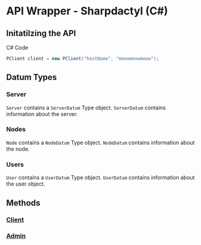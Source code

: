# API Wrapper - Sharpdactyl (C#)

## Initatilzing the API
C# Code
```csharp
PClient client = new PClient("hostName", "meowmeowmeow");
```

## Datum Types
### Server
`Server` contains a `ServerDatum` Type object.
`ServerDatum` contains information about the server.

### Nodes
`Node` contains a `NodeDatum` Type object.
`NodeDatum` contains information about the node.

### Users
`User` contains a `UserDatum` Type object.
`UserDatum` contains information about the user object.

## Methods
### [Client](https://github.com/KadePcGames/Sharpdactyl/blob/master/API%20Docs/Client.md)
### [Admin](https://github.com/KadePcGames/Sharpdactyl/blob/master/API%20Docs/Admin.md)
